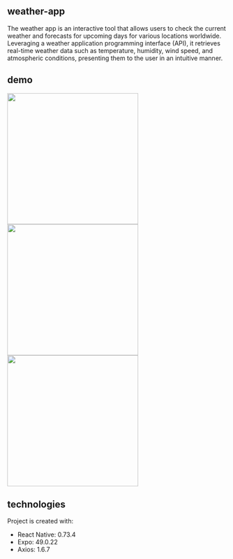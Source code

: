 ## weather-app

The weather app is an interactive tool that allows users to check the current weather and forecasts for upcoming days for various locations worldwide. Leveraging a weather application programming interface (API), it retrieves real-time weather data such as temperature, humidity, wind speed, and atmospheric conditions, presenting them to the user in an intuitive manner.

## demo
<img src="https://github.com/patrickminda/weather-app/assets/42940437/30ebb29b-ee4e-4553-b19f-c426a89f3b84" width="300"/>
<img src="https://github.com/patrickminda/weather-app/assets/42940437/c811f6d7-d284-4b02-9b41-0f559ebefc09" width="300"/>
<img src="https://github.com/patrickminda/weather-app/assets/42940437/d3d46ae7-81d5-41ff-b7ab-4d20bacf830e" width="300"/>

## technologies
Project is created with:
* React Native: 0.73.4
* Expo: 49.0.22
* Axios: 1.6.7
